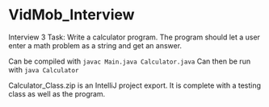 # VidMob_Interview
Interview 3 Task: Write a calculator program. The program should let a user enter a math problem as a string and get an answer.

Can be compiled with  <code>javac Main.java Calculator.java</code>
Can then be run with <code>java Calculator</code>

Calculator_Class.zip is an IntelliJ project export. It is complete with a testing class as well as the program.

 
  
 
